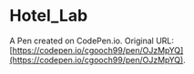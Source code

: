 # Hotel_Lab

A Pen created on CodePen.io. Original URL: [https://codepen.io/cgooch99/pen/OJzMpYQ](https://codepen.io/cgooch99/pen/OJzMpYQ).


